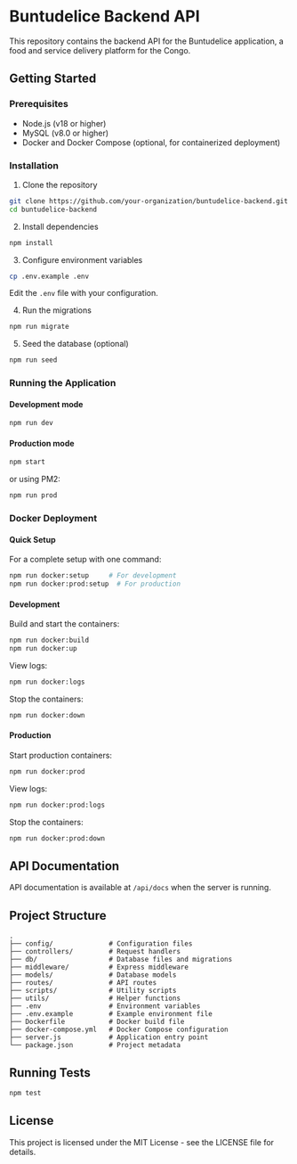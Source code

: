 
# Buntudelice Backend API

This repository contains the backend API for the Buntudelice application, a food and service delivery platform for the Congo.

## Getting Started

### Prerequisites

- Node.js (v18 or higher)
- MySQL (v8.0 or higher)
- Docker and Docker Compose (optional, for containerized deployment)

### Installation

1. Clone the repository
```bash
git clone https://github.com/your-organization/buntudelice-backend.git
cd buntudelice-backend
```

2. Install dependencies
```bash
npm install
```

3. Configure environment variables
```bash
cp .env.example .env
```
Edit the `.env` file with your configuration.

4. Run the migrations
```bash
npm run migrate
```

5. Seed the database (optional)
```bash
npm run seed
```

### Running the Application

#### Development mode
```bash
npm run dev
```

#### Production mode
```bash
npm start
```
or using PM2:
```bash
npm run prod
```

### Docker Deployment

#### Quick Setup

For a complete setup with one command:

```bash
npm run docker:setup     # For development
npm run docker:prod:setup  # For production
```

#### Development

Build and start the containers:
```bash
npm run docker:build
npm run docker:up
```

View logs:
```bash
npm run docker:logs
```

Stop the containers:
```bash
npm run docker:down
```

#### Production

Start production containers:
```bash
npm run docker:prod
```

View logs:
```bash
npm run docker:prod:logs
```

Stop the containers:
```bash
npm run docker:prod:down
```

## API Documentation

API documentation is available at `/api/docs` when the server is running.

## Project Structure

```
.
├── config/              # Configuration files
├── controllers/         # Request handlers
├── db/                  # Database files and migrations
├── middleware/          # Express middleware
├── models/              # Database models
├── routes/              # API routes
├── scripts/             # Utility scripts
├── utils/               # Helper functions
├── .env                 # Environment variables
├── .env.example         # Example environment file
├── Dockerfile           # Docker build file
├── docker-compose.yml   # Docker Compose configuration
├── server.js            # Application entry point
└── package.json         # Project metadata
```

## Running Tests

```bash
npm test
```

## License

This project is licensed under the MIT License - see the LICENSE file for details.
